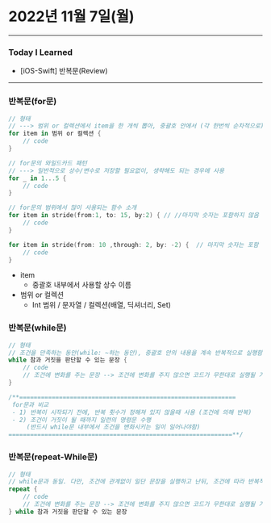 # 2022년 11월 7일(월)

---

### Today I Learned 

- [iOS-Swift] 반복문(Review)

---

### 반복문(for문)

```swift
// 형태 
// ---> 범위 or 컬렉션에서 item을 한 개씩 뽑아, 중괄호 안에서 (각 한번씩 순차적으로) 반복 실행함을 의미 
for item in 범위 or 컬렉션 {
    // code 
}

// for문의 와일드카드 패턴 
// ---> 일반적으로 상수/변수로 저장할 필요없이, 생략해도 되는 경우에 사용 
for _ in 1...5 {
    // code 
}

// for문의 범위에서 많이 사용되는 함수 소개 
for item in stride(from:1, to: 15, by:2) { // //마지막 숫자는 포함하지 않음 (to는 해당 숫자를 포함하지 않음)
    // code
}

for item in stride(from: 10 ,through: 2, by: -2) {  // 마지막 숫자는 포함 (through는 해당 숫자를 포함)
    // code
}
```

- item
  - 중괄호 내부에서 사용할 상수 이름
- 범위 or 컬렉션
  - Int 범위 / 문자열 / 컬렉션(배열, 딕셔너리, Set)

### 반복문(while문)

```swift
// 형태
// 조건을 만족하는 동안(while: ~하는 동안), 중괄호 안의 내용을 계속 반복적으로 실행함을 의미
while 참과 거짓을 판단할 수 있는 문장 {
    // code 
    // 조건에 변화를 주는 문장 --> 조건에 변화를 주지 않으면 코드가 무한대로 실행될 가능성이 있음.
}

/**============================================================
 for문과 비교
 - 1) 반복이 시작되기 전에, 반복 횟수가 정해져 있지 않을때 사용 (조건에 의해 반복)
 - 2) 조건이 거짓이 될 때까지 일련의 명령문 수행
     (반드시 while문 내부에서 조건을 변화시키는 일이 일어나야함)
==============================================================**/
```

### 반복문(repeat-While문)

```swift
// 형태
// while문과 동일. 다만, 조건에 관계없이 일단 문장을 실행하고 난뒤, 조건에 따라 반복적으로 실행할지 여부를 확인 후 다시 실행 
repeat {
    // code 
    // 조건에 변화를 주는 문장 --> 조건에 변화를 주지 않으면 코드가 무한대로 실행될 가능성이 있음.
} while 참과 거짓을 판단할 수 있는 문장 
```